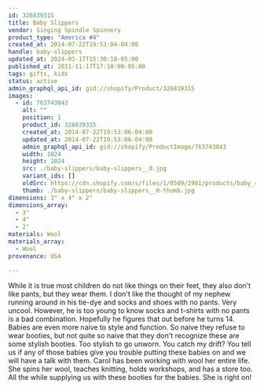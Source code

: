 ```yaml
---
id: 326839315
title: Baby Slippers
vendor: Singing Spindle Spinnery
product_type: "America #4"
created_at: 2014-07-22T19:53:04-04:00
handle: baby-slippers
updated_at: 2024-01-17T15:30:18-05:00
published_at: 2011-11-17T17:10:00-05:00
tags: gifts, kids
status: active
admin_graphql_api_id: gid://shopify/Product/326839315
images:
  - id: 763743843
    alt: ""
    position: 1
    product_id: 326839315
    created_at: 2014-07-22T19:53:06-04:00
    updated_at: 2014-07-22T19:53:06-04:00
    admin_graphql_api_id: gid://shopify/ProductImage/763743843
    width: 1024
    height: 1024
    src: ./baby-slippers/baby-slippers__0.jpg
    variant_ids: []
    oldSrc: https://cdn.shopify.com/s/files/1/0589/2901/products/baby_slippers.jpeg?v=1406073186
    thumb: ./baby-slippers/baby-slippers__0-thumb.jpg
dimensions: 3" x 4" x 2"
dimensions_array:
  - 3"
  - 4"
  - 2"
materials: Wool
materials_array:
  - Wool
provenance: USA

---
```


While it is true most children do not like things on their feet, they also don't like pants, but they wear them. I don't like the thought of my nephew running around in his tie-dye and socks and shoes with no pants. Very uncool. However, he is too young to know socks and t-shirts with no pants is a bad combination. Hopefully he figures that out before he turns 14. Babies are even more naive to style and function. So naive they refuse to wear booties, but not quite so naive that they don't recognize these are some stylish booties. Too stylish to go unworn. You catch my drift? You tell us if any of those babies give you trouble putting these babies on and we will have a talk with them. Carol has been working with wool her entire life. She spins her wool, teaches knitting, holds workshops, and has a store too. All the while supplying us with these booties for the babies. She is right on!